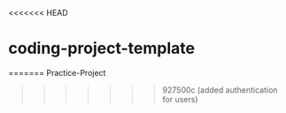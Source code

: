 <<<<<<< HEAD
# coding-project-template
=======
Practice-Project
>>>>>>> 927500c (added authentication for users)
